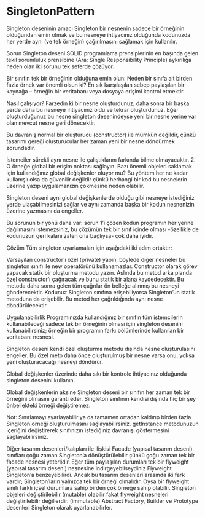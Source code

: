 # SingletonPattern
Singleton deseninin amacı
Singleton bir nesnenin sadece bir örneğinin olduğundan emin olmak ve bu nesneye ihtiyacınız olduğunda kodunuzda her yerde aynı (ve tek örneğin) çağırılmasını sağlamak için kullanılır.

Sorun
Singleton deseni SOLID programlama prensiplerinin en başında gelen tekil sorumluluk prensibine (Ara: Single Responsibility Principle) aykırılığa neden olan iki sorunu tek seferde çözüyor:

Bir sınıfın tek bir örneğinin olduğuna emin olun: Neden bir sınıfa ait birden fazla örnek var önemli olsun ki? En sık karşılaşılan sebep paylaşılan bir kaynağa – örneğin bir veritabanı veya dosyaya erişimi kontrol etmektir.

Nasıl çalışıyor? Farzedin ki bir nesne oluşturdunuz, daha sonra bir başka yerde daha bu nesneye ihtiyacınız oldu ve tekrar oluşturdunuz. Eğer oluşturduğunuz bu nesne singleton desenindeyse yeni bir nesne yerine var olan mevcut nesne geri dönecektir.

Bu davranış normal bir oluşturucu (constructor) ile mümkün değildir, çünkü tasarımı gereği oluşturucular her zaman yeni bir nesne döndürmek zorundadır.

İstemciler sürekli aynı nesne ile çalıştıklarını farkında bilme olmayacaktır.
2. O örneğe global bir erişim noktası sağlayın. Bazı önemli objeleri saklamak için kullandığınız global değişkenler oluyor mu? Bu yöntem her ne kadar kullanışlı olsa da güvenilir değildir çünkü herhangi bir kod bu nesnelerin üzerine yazıp uygulamanızın çökmesine neden olabilir.

Singleton deseni aynı global değişkenlerde olduğu gibi nesneye istediğiniz yerde ulaşabilmesinizi sağlar ve aynı zamanda başka bir kodun nesnenizin üzerine yazmasını da engeller.

Bu sorunun bir yönü daha var: sorun 1’i çözen kodun programın her yerine dağılmasını istemezsiniz, bu çözümün tek bir sınıf içinde olması -özellikle de kodunuzun geri kalanı zaten ona bağlıysa- çok daha iyidir.

Çözüm
Tüm singleton uyarlamaları için aşağıdaki iki adım ortaktır:

Varsayılan constructor’ı özel (private) yapın, böylede diğer nesneler bu singleton sınıfı ile new operatörünü kullanamazlar.
Constructor olarak görev yapacak statik bir oluşturma metodu yazın. Aslında bu metod arka planda özel constructor’ı çağıracak ve bunu statik bir alana kaydedecektir. Bu metoda daha sonra gelen tüm çağrılar ön belleğe alınmış bu nesneyi gönderecektir.
Kodunuz Singleton sınıfına erişebiliyorsa Singleton’un statik metoduna da erişebilir. Bu metod her çağrıldığında aynı nesne döndürülecektir.

Uygulanabilirlik
Programınızda kullandığınız bir sınıfın tüm istemcilerin kullanabileceği sadece tek bir örneğinin olması için singleton desenini kullanabilirsiniz; örneğin bir programın farkı bölümlerinde kullanılan bir veritabanı nesnesi.

Singleton deseni kendi özel oluşturma metodu dışında nesne oluşturulasını engeller. Bu özel meto daha önce oluşturulmuş bir nesne varsa onu, yoksa yeni oluşturacacağı nesneyi döndürür.

Global değişkenler üzerinde daha sıkı bir kontrole ihtiyacınız olduğunda singleton desenini kullanın.

Global değişkenlerin aksine Singleton deseni bir sınıfın her zaman tek bir örneğini olmasını garanti eder. Singleton sınıfının kendisi dışında hiç bir şey önbellekteki örneği değiştiremez.

Not: Sınırlamayı ayarlayabilir ya da tamamen ortadan kaldırıp birden fazla Singleton örneği oluşturulmasını sağlayabilirsiniz. getInstance metodunuzun içeriğini değiştirerek sınıfınızın istediğiniz davranışı göstermesini sağlayabilirsiniz.

Diğer tasarım desenleri/kalıpları ile ilişkisi
Facade (yapısal tasarım deseni) sınıfları çoğu zaman Singleton’a dönüştürülebilir çünkü çoğu zaman tek bir facade nesnesi yeterlidir.
Eğer tüm paylaşılan durumları tek bir flyweight (yapısal tasarım deseni) nesnesine indirgeyebilseydiniz Flyweight Singleton’a benzeyebilirdi. Ancak bu tasarım desenleri arasında iki fark vardır;
Singleton’ların yalnızca tek bir örneği olmalıdır. Oysa bir flyweight sınıfı farklı içsel durumlara sahip birden çok örneğe sahip olabilir.
Singleton objeleri değiştirilebilir (mutable) olabilir fakat flyweight nesneleri değiştirilebilir değillerdir. (immutable)
Abstract Factory, Builder ve Prototype desenleri Singleton olarak uyarlanabilirler.
